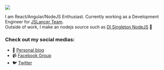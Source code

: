 ![](https://res.cloudinary.com/tuananh-asia/image/upload/v1594352067/86994913-47366580-c1da-11ea-8c1f-1a9b84ad340f_vpx6qw.jpg)

I am React/Angular/NodeJS Enthusiast. Currently working as a Development Engineer for [JSLancer Team](https://jslancer.com).  
Outside of work, I make an nodejs source such as [DI Singleton NodeJS](https://github.com/tuananhitoct/singleton-di-nodejs) 👋

### Check out my social medias:

- 💬 [Personal blog](https://tuananh.asia)
- 📹 [Facebook Group](https://www.facebook.com/groups/AngularVietnam)
- 🐦 [Twitter](https://twitter.com/clementle24)
